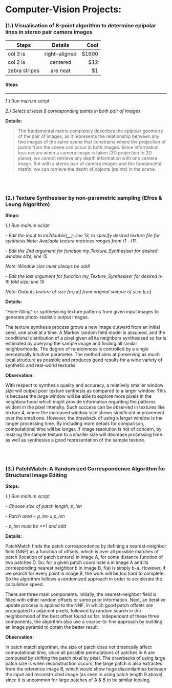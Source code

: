 # Computer-Vision Projects:

### (1.) Visualisation of 8-point algorithm to determine epipolar lines in stereo pair camera images

| Steps      | Details          | Cool  |
| ------------- |:-------------:| -----:|
| col 3 is      | right-aligned | $1600 |
| col 2 is      | centered      |   $12 |
| zebra stripes | are neat      |    $1 |

#### __Steps__  
------------- 
1.) Run main.m script  

*2.) Select at least 8 corresponding points in both pair of images*

**Details:**



> The fundamental matrix completely describes the epipolar geometry of the pair of images, as it represents the relationship between any two images of the same scene that constrains where the projection of points from the scene can occur in both images. Since information loss occurs when a camera image is taken (3D projection to 2D plane), we cannot retrieve any depth information with one camera image. But with a stereo pair of camera images and the fundamental matrix, we can retrieve the depth of objects (points) in the scene.

<br />
<br />

### (2.) Texture Synthesiser by non-parametric sampling (Efros & Leung Algorithm)

__Steps:__

*1.) Run main.m script*

*- Edit the input to im2double(__); line 13, to specify desired texture file for synthesis*
*Note: Available texture matrices ranges from t1 - t11.*

*- Edit the 2nd argument for function my_Texture_Synthesiser for desired window size; line 15*

*Note: Window size must always be odd!*

*- Edit the last argument for function my_Texture_Synthesiser for desired n-th fold size; line 15*

*Note: Outputs texture of size [n*r,n*c] from original sample of size [r,c].*
  
**Details:**

"Hole-filling" or synthesising texture patterns from given input images to generate photo-realistic output images. 

The texture synthesis process grows a new image outward from an initial seed, one pixel at a time. A Markov random field model is assumed, and the conditional distribution of a pixel given all its neighbors synthesized so far is
estimated by querying the sample image and finding all similar neighborhoods. The degree of randomness is controlled
by a single perceptually intuitive parameter. The method
aims at preserving as much local structure as possible and
produces good results for a wide variety of synthetic and
real-world textures.

**Observation:**

With respect to synthesis quality and accuracy, a relatively smaller window size will output poor texture synthesis as compared to a larger window. This is because the large window will be able to explore more pixels in the neighbourhood which might provide information regarding the patterns evident in the pixel intensity. Such success can be observed in textures like texture 4, where the increased window size shows significant improvement over the small one.
However, the drawback of using a larger window is the longer processing time. By including more details for comparison, computational time will be longer. If image resolution is not of concern, by resizing the sample texture to a smaller size will decrease processing time as well as synthesise a good representation of the sample texture.

<br />
<br />

### (3.) PatchMatch: A Randomized Correspondence Algorithm for Structural Image Editing

__Steps:__

*1.) Run main.m script*

*- Choose size of patch length, p_len*

*- Patch area = p_len x p_len*

*- p_len must be >=1 and odd*

**Details:**

PatchMatch finds the patch correspondence by defining a nearest-neighbor field (NNF) as a function of offsets, which is over all possible matches of patch (location of patch centers) in image A, for some distance function of two patches D. So, for a given patch coordinate a in image A and its corresponding nearest neighbor b in image B, f(a) is simply b-a. However, if we search for every point in image B, the work will be too hard to complete. So the algorithm follows a randomized approach in order to accelerate the calculation speed. 

There are three main components. Initially, the nearest-neighbor field is filled with either random offsets or some prior information. Next, an iterative update process is applied to the NNF, in which good patch offsets are propagated to adjacent pixels, followed by random search in the neighborhood of the best offset found so far. Independent of these three components, the algorithm also use a coarse-to-fine approach by building an image pyramid to obtain the better result.

**Observation:**

In patch match algorithm, the size of patch does not drastically affect computational time, since all possible permutations of patches in A are computed by shifting the patch pixel by pixel. The drawbacks of using large patch size is when reconstruction occurs, the large patch is also extracted from the reference image B, which would show huge
dissimilarities between the input and reconstructed image (as seen in using patch length 9 above), since it is uncommon for large patches of A & B to be similar looking.



